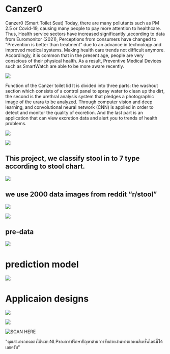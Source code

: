 # Canzer0
Canzer0 (Smart Toilet Seat) Today, there are many pollutants such as PM 2.5 or Covid-19, causing many people to pay more attention to healthcare. Thus, Health service sectors have increased significantly ,according to data from Euromonitor (2021), Perceptions from consumers have changed to "Prevention is better than treatment" due to an advance in technology and improved medical systems. Making health care trends not difficult anymore. Accordingly, it is common that in the present age, people are very conscious of their physical health. As a result, Preventive Medical Devices such as SmartWatch are able to be more aware recently.
      


![](https://paper-attachments.dropbox.com/s_3494E04A0E68126B5E61DBA19C2AC7A875C1BC2A186B6355C23D73BA022A6E55_1630419892657_image.png)

Function of the Canzer toilet lid It is divided into three parts: the washout section which consists of a control panel to spray water to clean up the dirt, the second is the urethral analysis system that pledges a photographic image of the urara to be analyzed. Through computer vision and deep learning, and convolutional neural network (CNN) is applied in order to detect and monitor the quality of excretion. And the last part is an application that can view excretion data and alert you to trends of health problems.

![](https://paper-attachments.dropbox.com/s_3494E04A0E68126B5E61DBA19C2AC7A875C1BC2A186B6355C23D73BA022A6E55_1630419841036_image.png)

![](https://paper-attachments.dropbox.com/s_3494E04A0E68126B5E61DBA19C2AC7A875C1BC2A186B6355C23D73BA022A6E55_1630419810666_image.png)



## This project, we classify stool in to 7 type according to stool chart.
![](https://paper-attachments.dropbox.com/s_3494E04A0E68126B5E61DBA19C2AC7A875C1BC2A186B6355C23D73BA022A6E55_1630419525232_image.png)

## we use 2000 data images from reddit “r/stool” 
![](https://paper-attachments.dropbox.com/s_3494E04A0E68126B5E61DBA19C2AC7A875C1BC2A186B6355C23D73BA022A6E55_1630418670072_image.png)



![](https://paper-attachments.dropbox.com/s_3494E04A0E68126B5E61DBA19C2AC7A875C1BC2A186B6355C23D73BA022A6E55_1630417671747_image.png)

## pre-data 
![](https://paper-attachments.dropbox.com/s_3494E04A0E68126B5E61DBA19C2AC7A875C1BC2A186B6355C23D73BA022A6E55_1630418421386_image.png)
# prediction model 
![](https://paper-attachments.dropbox.com/s_3494E04A0E68126B5E61DBA19C2AC7A875C1BC2A186B6355C23D73BA022A6E55_1630419499603_image.png)

# Applicaion designs
![](https://paper-attachments.dropbox.com/s_3494E04A0E68126B5E61DBA19C2AC7A875C1BC2A186B6355C23D73BA022A6E55_1630418871105_image.png)


![](https://paper-attachments.dropbox.com/s_3494E04A0E68126B5E61DBA19C2AC7A875C1BC2A186B6355C23D73BA022A6E55_1630420258761_image.png)


![SCAN HERE](https://paper-attachments.dropbox.com/s_3494E04A0E68126B5E61DBA19C2AC7A875C1BC2A186B6355C23D73BA022A6E55_1630419286750_image.png)


"คุณสามารถทดลองใช้ระบบNLPของการปรึกษาปัญหาด้านการขับถ่ายผ่านทางแอพพลิเคชั่นไลน์นี้ได้เลยครับ"

